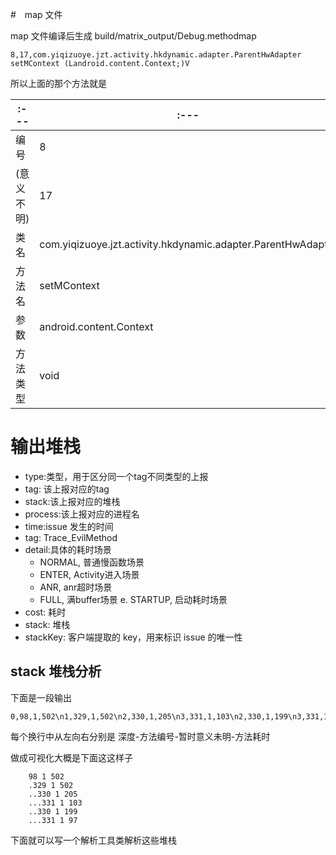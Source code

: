 #　map 文件

map 文件编译后生成 build/matrix_output/Debug.methodmap

```
8,17,com.yiqizuoye.jzt.activity.hkdynamic.adapter.ParentHwAdapter setMContext (Landroid.content.Context;)V
```
所以上面的那个方法就是

|:---|:---|
|-----|----
|编号|8
|(意义不明)|17
|类名|com.yiqizuoye.jzt.activity.hkdynamic.adapter.ParentHwAdapter
|方法名|setMContext
|参数|android.content.Context
|方法类型|void



# 输出堆栈

- type:类型，用于区分同一个tag不同类型的上报
- tag: 该上报对应的tag
- stack:该上报对应的堆栈
- process:该上报对应的进程名
- time:issue 发生的时间
- tag: Trace_EvilMethod
- detail:具体的耗时场景
    - NORMAL, 普通慢函数场景
    - ENTER, Activity进入场景
    - ANR, anr超时场景
    - FULL, 满buffer场景 e. STARTUP, 启动耗时场景
- cost: 耗时
- stack: 堆栈
- stackKey: 客户端提取的 key，用来标识 issue 的唯一性

## stack 堆栈分析

下面是一段输出

```
0,98,1,502\n1,329,1,502\n2,330,1,205\n3,331,1,103\n2,330,1,199\n3,331,1,97\n
```

每个换行中从左向右分别是 深度-方法编号-暂时意义未明-方法耗时

做成可视化大概是下面这这样子

```
    98 1 502
    .329 1 502
    ..330 1 205
    ...331 1 103
    ..330 1 199
    ...331 1 97
```


下面就可以写一个解析工具类解析这些堆栈


